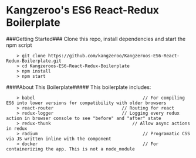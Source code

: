 # Kangzeroo's ES6 React-Redux Boilerplate

###Getting Started###
Clone this repo, install dependencies and start the npm script

```
	> git clone https://github.com/kangzeroo/Kangzeroos-ES6-React-Redux-Boilerplate.git
	> cd Kangzeroos-ES6-React-Redux-Boilerplate
	> npm install
	> npm start
```

####About This Boilerplate#####
This boilerplate includes:

```
	> babel											// For compiling ES6 into lower versions for compatibility with older browsers
	> react-router							// Routing for react
	> redux-logger							// Logging every redux action in browser console to see "before" and "after" state
	> redux-thunk								// Allow async actions in redux
	> radium										// Programatic CSS via JS written inline with the component
	> docker										// For containerizing the app. This is not a node_module
```
